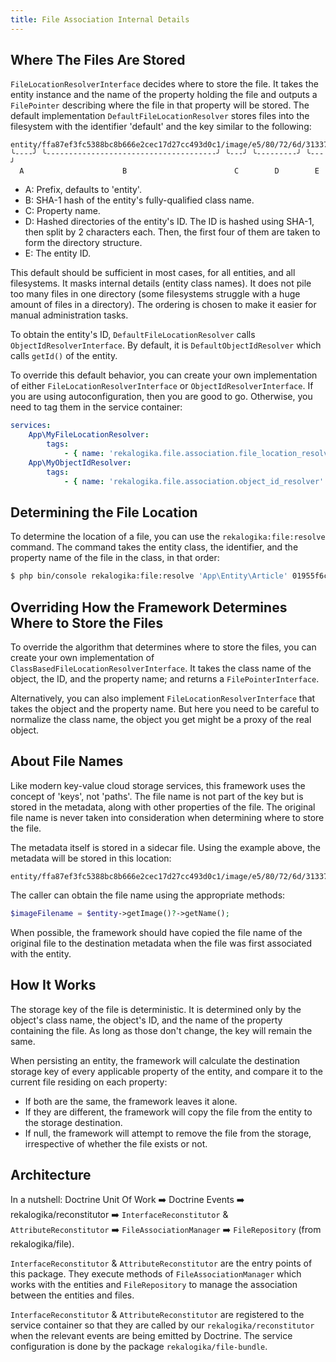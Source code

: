 ```yaml
---
title: File Association Internal Details
---
```


## Where The Files Are Stored

`FileLocationResolverInterface` decides where to store the file. It takes the
entity instance and the name of the property holding the file and outputs a
`FilePointer` describing where the file in that property will be stored. The
default implementation `DefaultFileLocationResolver` stores files into the
filesystem with the identifier 'default' and the key similar to the following:

```
entity/ffa87ef3fc5388bc8b666e2cec17d27cc493d0c1/image/e5/80/72/6d/31337
╰----╯ ╰--------------------------------------╯ ╰---╯ ╰---------╯ ╰---╯
  A                      B                        C        D        E
```

* A: Prefix, defaults to 'entity'.
* B: SHA-1 hash of the entity's fully-qualified class name.
* C: Property name.
* D: Hashed directories of the entity's ID. The ID is hashed using SHA-1, then
  split by 2 characters each. Then, the first four of them are taken to form
  the directory structure.
* E: The entity ID.

This default should be sufficient in most cases, for all entities, and all
filesystems. It masks internal details (entity class names). It does not pile
too many files in one directory (some filesystems struggle with a huge amount of
files in a directory). The ordering is chosen to make it easier for manual
administration tasks.

To obtain the entity's ID, `DefaultFileLocationResolver` calls
`ObjectIdResolverInterface`. By default, it is `DefaultObjectIdResolver` which
calls `getId()` of the entity.

To override this default behavior, you can create your own implementation of
either `FileLocationResolverInterface` or `ObjectIdResolverInterface`. If you
are using autoconfiguration, then you are good to go. Otherwise, you need to
tag them in the service container:

```yaml
services:
    App\MyFileLocationResolver:
        tags:
            - { name: 'rekalogika.file.association.file_location_resolver' }
    App\MyObjectIdResolver:
        tags:
            - { name: 'rekalogika.file.association.object_id_resolver' }
```

## Determining the File Location

To determine the location of a file, you can use the `rekalogika:file:resolve`
command. The command takes the entity class, the identifier, and the property
name of the file in the class, in that order:

```bash
$ php bin/console rekalogika:file:resolve 'App\Entity\Article' 01955f6c-f3ff-7830-b78b-1b06603c1c98 image
```

## Overriding How the Framework Determines Where to Store the Files

To override the algorithm that determines where to store the files, you can
create your own implementation of `ClassBasedFileLocationResolverInterface`. It
takes the class name of the object, the ID, and the property name; and returns a
`FilePointerInterface`.

Alternatively, you can also implement `FileLocationResolverInterface` that takes
the object and the property name. But here you need to be careful to normalize
the class name, the object you get might be a proxy of the real object.

## About File Names

Like modern key-value cloud storage services, this framework uses the concept of
'keys', not 'paths'. The file name is not part of the key but is stored in the
metadata, along with other properties of the file. The original file name is
never taken into consideration when determining where to store the file.

The metadata itself is stored in a sidecar file. Using the example above, the
metadata will be stored in this location:

```
entity/ffa87ef3fc5388bc8b666e2cec17d27cc493d0c1/image/e5/80/72/6d/31337.metadata
```

The caller can obtain the file name using the appropriate methods:

```php
$imageFilename = $entity->getImage()?->getName();
```

When possible, the framework should have copied the file name of the original
file to the destination metadata when the file was first associated with the
entity.

## How It Works

The storage key of the file is deterministic. It is determined only by the
object's class name, the object's ID, and the name of the property containing the
file. As long as those don't change, the key will remain the same.

When persisting an entity, the framework will calculate the destination storage
key of every applicable property of the entity, and compare it to the current
file residing on each property:

* If both are the same, the framework leaves it alone.
* If they are different, the framework will copy the file from the entity to the
  storage destination.
* If null, the framework will attempt to remove the file from the storage,
  irrespective of whether the file exists or not.

## Architecture

In a nutshell: Doctrine Unit Of Work ➡️ Doctrine Events ➡️
rekalogika/reconstitutor ➡️ `InterfaceReconstitutor` & `AttributeReconstitutor`
➡️ `FileAssociationManager` ➡️ `FileRepository` (from rekalogika/file).

`InterfaceReconstitutor` & `AttributeReconstitutor` are the entry points of this
package. They execute methods of `FileAssociationManager` which works with the
entities and `FileRepository` to manage the association between the entities and
files.

`InterfaceReconstitutor` & `AttributeReconstitutor` are registered to the
service container so that they are called by our `rekalogika/reconstitutor` when
the relevant events are being emitted by Doctrine. The service configuration is
done by the package `rekalogika/file-bundle`.
